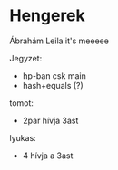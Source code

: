 # Hengerek
Ábrahám Leila
it's meeeee

Jegyzet:
- hp-ban csk main
- hash+equals (?)

tomot:
- 2par hívja 3ast

lyukas:
- 4 hívja a 3ast



